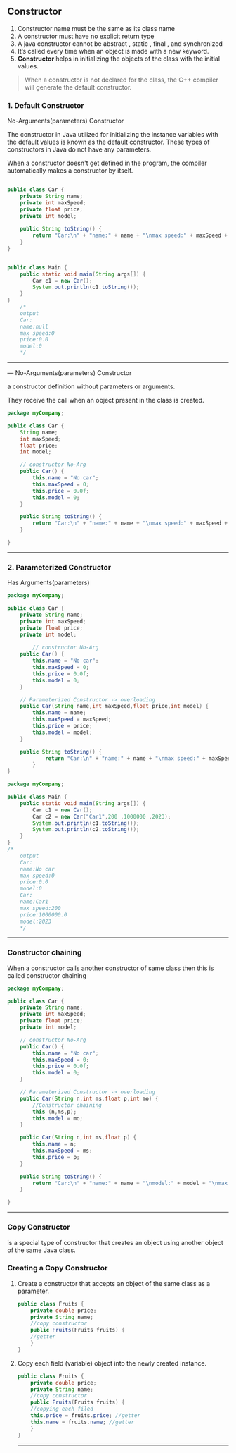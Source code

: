 ## Constructor

1. Constructor name must be the same as its class name
2. A constructor must have no explicit return type
3. A java constructor cannot be abstract , static , final , and synchronized
4. It’s called every time when an object is made with a new keyword.
5. ****Constructor**** helps in initializing the objects of the class with the initial values.

> When a constructor is not declared for the class, the C++ compiler will generate the default constructor.
> 

### 1. Default Constructor

No-Arguments(parameters) Constructor 

The constructor in Java utilized for initializing the instance variables with the default values is known as the default constructor. These types of constructors in Java do not have any parameters.

When a constructor doesn't get defined in the program, the compiler automatically makes a constructor by itself.

```java

public class Car {
    private String name;
    private int maxSpeed;
    private float price;
    private int model;
	
    public String toString() {
        return "Car:\n" + "name:" + name + "\nmax speed:" + maxSpeed + "\nprice:" + price + "\nmodel:" + model;return "Car:\n" + "name:" + name + "\nmax speed:" + maxSpeed + "\nprice:" + price + "\nmodel:" + model;
    }
}
```

```java

public class Main {
    public static void main(String args[]) {
        Car c1 = new Car();
        System.out.println(c1.toString());
    }
}
	/*
	output
	Car:
	name:null
	max speed:0
	price:0.0
	model:0
	*/
```

---

— No-Arguments(parameters) Constructor 

a constructor definition without parameters or arguments. 

They receive the call when an object present in the class is created.

```java
package myCompany;

public class Car {
    String name;
    int maxSpeed;
    float price;
    int model;

    // constructor No-Arg
    public Car() {
        this.name = "No car";
        this.maxSpeed = 0;
        this.price = 0.0f;
        this.model = 0;
    }

    public String toString() {
        return "Car:\n" + "name:" + name + "\nmax speed:" + maxSpeed + "\nprice:" + price + "\nmodel:" + model;
    }

}
```

---

### 2. Parameterized Constructor

Has Arguments(parameters)

```java
package myCompany;

public class Car {
    private String name;
    private int maxSpeed;
    private float price;
    private int model;
		
		// constructor No-Arg
    public Car() {
        this.name = "No car";
        this.maxSpeed = 0;
        this.price = 0.0f;
        this.model = 0;
    }

    // Parameterized Constructor -> overloading
    public Car(String name,int maxSpeed,float price,int model) {
        this.name = name;
        this.maxSpeed = maxSpeed;
        this.price = price;
        this.model = model;
    }

    public String toString() {
		    return "Car:\n" + "name:" + name + "\nmax speed:" + maxSpeed + "\nprice:" + price + "\nmodel:" + model;
		}
}
```

```java
package myCompany;

public class Main {
    public static void main(String args[]) {
        Car c1 = new Car();
        Car c2 = new Car("Car1",200 ,1000000 ,2023);
        System.out.println(c1.toString());
        System.out.println(c2.toString());
    }
}
/*
	output
	Car:
	name:No car
	max speed:0
	price:0.0
	model:0
	Car:
	name:Car1
	max speed:200
	price:1000000.0
	model:2023
	*/
```

---

### Constructor chaining

When a constructor calls another constructor of same class then this is called constructor chaining

```java
package myCompany;

public class Car {
    private String name;
    private int maxSpeed;
    private float price;
    private int model;

    // constructor No-Arg
    public Car() {
        this.name = "No car";
        this.maxSpeed = 0;
        this.price = 0.0f;
        this.model = 0;
    }

    // Parameterized Constructor -> overloading
    public Car(String n,int ms,float p,int mo) {
        //Constructor chaining
        this (n,ms,p);
        this.model = mo;
    }

    public Car(String n,int ms,float p) {
        this.name = n;
        this.maxSpeed = ms;
        this.price = p;
    }

    public String toString() {
        return "Car:\n" + "name:" + name + "\nmodel:" + model + "\nmax speed:" + maxSpeed + "\nprice:" + price;
    }

}
```

---

### Copy Constructor

is a special type of constructor that creates an object using another object of the same Java class.

### **Creating a Copy Constructor**

1. Create a constructor that accepts an object of the same class as a parameter.
    
    ```java
    public class Fruits {   
    	private double price;   
    	private String name;   
    	//copy constructor  
    	public Fruits(Fruits fruits) {   
    	//getter 
    	}   
    }
    ```
    
2. Copy each field (variable) object into the newly created instance.
    
    ```java
    public class Fruits {   
    	private double price;   
    	private String name;   
    	//copy constructor  
    	public Fruits(Fruits fruits) {  
    	//copying each filed   
    	this.price = fruits.price; //getter  
    	this.name = fruits.name; //getter  
    	}   
    }
    ```
    
    ---
